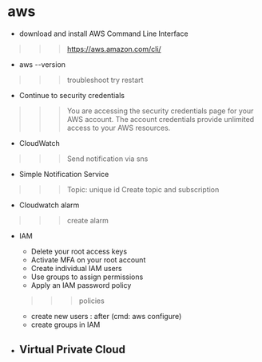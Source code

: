 # aws

+ download and install AWS Command Line Interface
>>> https://aws.amazon.com/cli/

+ aws --version
>>> troubleshoot try restart

+ Continue to security credentials
>>> You are accessing the security credentials page for your AWS account. The account credentials provide unlimited access to your AWS resources.

+ CloudWatch 
>>> Send notification via sns

+ Simple Notification Service
>>> Topic: unique id
    Create topic and subscription
    
+ Cloudwatch alarm
>>> create alarm

+ IAM
 
    - Delete your root access keys
    - Activate MFA on your root account
    - Create individual IAM users
    - Use groups to assign permissions
    - Apply an IAM password policy
 
    >>>  policies 
    - create new users : after (cmd: aws configure)
    - create groups in IAM 
    
    
 + Virtual Private Cloud
    - 
    
 
    
  
    
   

